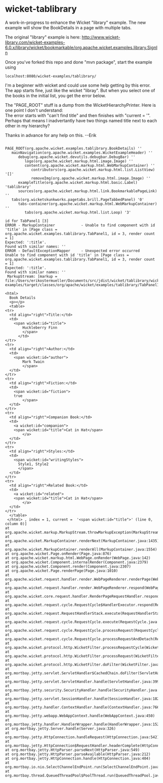 wicket-tablibrary
=================

A work-in-progress to enhance the Wicket "library" example.  The new example will show the BookDetails in a page with multiple tabs.

The original "library" example is here:
http://www.wicket-library.com/wicket-examples-6.0.x/library/wicket/bookmarkable/org.apache.wicket.examples.library.SignIn

Once you've forked this repo and done "mvn package", start the example using

```
localhost:8080/wicket-examples/tablibrary/
```

I'm a beginner with wicket and could use some help getting by this error.
The app starts fine, just like the wicket "libray".
But when you select one of the books in the initial list, you get the error below.

The "PAGE_ROOT" stuff is a dump from the WicketHierarchyPrinter.
Here is one point I don't understand:  
The error starts with "can't find title" and then finishes with "current =  '<span wicket:id="title">".
Perhaps that means I inadvertantly have two things named title next to each other in my hierarchy?

Thanks in advance for any help on this.
--Erik


```

PAGE_ROOT(org.apache.wicket.examples.tablibrary.BookDetails) ''
   mainNavigation(org.apache.wicket.examples.WicketExampleHeader) ''
      debug(org.apache.wicket.devutils.debugbar.DebugBar) ''
         logo(org.apache.wicket.markup.html.image.Image) ''
         content(org.apache.wicket.markup.html.WebMarkupContainer) ''
            contributors(org.apache.wicket.markup.html.list.ListView) '[]'
            removeImg(org.apache.wicket.markup.html.image.Image) ''
      exampleTitle(org.apache.wicket.markup.html.basic.Label) 'tablibrary'
      sources(org.apache.wicket.markup.html.link.BookmarkablePageLink) ''
   tabs(org.wicketskunkworks.pagetabs.brill.PageTabbedPanel) '0'
      tabs-container(org.apache.wicket.markup.html.WebMarkupContainer) ''
         tabs(org.apache.wicket.markup.html.list.Loop) '3'

id for TabPanel1 [3]
ERROR - MarkupContainer            - Unable to find component with id 'title' in [Page class = org.apache.wicket.examples.tablibrary.TabPanel1, id = 3, render count = 1]
Expected: ':title'.
Found with similar names: ''
ERROR - DefaultExceptionMapper     - Unexpected error occurred
Unable to find component with id 'title' in [Page class = org.apache.wicket.examples.tablibrary.TabPanel1, id = 3, render count = 1]
Expected: ':title'.
Found with similar names: ''
 MarkupStream: [markup = file:/Users/erikostermueller/Documents/src/jdist/wicket/tablibrary/wicket-examples/target/classes/org/apache/wicket/examples/tablibrary/TabPanel1.html

<html>
  Book Details
  <p></p>
  <table>
<tr>
  <td align="right">Title:</td>
  <td>
    <span wicket:id="title">
        Huckleberry Finn
        </span>
      </td>
</tr>
<tr>
  <td align="right">Author:</td>
  <td>
    <span wicket:id="author">
        Mark Twain
        </span>
  </td>
</tr>
<tr>
  <td align="right">Fiction:</td>
  <td>
    <span wicket:id="fiction">
    true
        </span>
  </td>
</tr>
<tr>
  <td align="right">Companion Book:</td>
  <td>
    <a wicket:id="companion">
    <span wicket:id="title">Cat in Hat</span>
        </a>
  </td>
</tr>
<tr>
  <td align="right">Styles:</td>
  <td>
    <span wicket:id="writingStyles">
      Style1, Style2
      </span>
  </td>
</tr>
<tr>
  <td align="right">Related Book:</td>
  <td>
    <a wicket:id="related">
    <span wicket:id="title">Cat in Hat</span>
        </a>
  </td>
</tr>
  </table>
 </html> , index = 1, current =  '<span wicket:id="title">' (line 0, column 0)]
at org.apache.wicket.markup.MarkupStream.throwMarkupException(MarkupStream.java:526)
at org.apache.wicket.MarkupContainer.renderNext(MarkupContainer.java:1435)
at org.apache.wicket.MarkupContainer.renderAll(MarkupContainer.java:1554)
at org.apache.wicket.Page.onRender(Page.java:876)
at org.apache.wicket.markup.html.WebPage.onRender(WebPage.java:142)
at org.apache.wicket.Component.internalRender(Component.java:2379)
at org.apache.wicket.Component.render(Component.java:2307)
at org.apache.wicket.Page.renderPage(Page.java:1010)
at org.apache.wicket.request.handler.render.WebPageRenderer.renderPage(WebPageRenderer.java:121)
at org.apache.wicket.request.handler.render.WebPageRenderer.respond(WebPageRenderer.java:219)
at org.apache.wicket.core.request.handler.RenderPageRequestHandler.respond(RenderPageRequestHandler.java:165)
at org.apache.wicket.request.cycle.RequestCycle$HandlerExecutor.respond(RequestCycle.java:861)
at org.apache.wicket.request.RequestHandlerStack.execute(RequestHandlerStack.java:64)
at org.apache.wicket.request.cycle.RequestCycle.execute(RequestCycle.java:261)
at org.apache.wicket.request.cycle.RequestCycle.processRequest(RequestCycle.java:218)
at org.apache.wicket.request.cycle.RequestCycle.processRequestAndDetach(RequestCycle.java:289)
at org.apache.wicket.protocol.http.WicketFilter.processRequestCycle(WicketFilter.java:259)
at org.apache.wicket.protocol.http.WicketFilter.processRequest(WicketFilter.java:201)
at org.apache.wicket.protocol.http.WicketFilter.doFilter(WicketFilter.java:282)
at org.mortbay.jetty.servlet.ServletHandler$CachedChain.doFilter(ServletHandler.java:1212)
at org.mortbay.jetty.servlet.ServletHandler.handle(ServletHandler.java:399)
at org.mortbay.jetty.security.SecurityHandler.handle(SecurityHandler.java:216)
at org.mortbay.jetty.servlet.SessionHandler.handle(SessionHandler.java:182)
at org.mortbay.jetty.handler.ContextHandler.handle(ContextHandler.java:766)
at org.mortbay.jetty.webapp.WebAppContext.handle(WebAppContext.java:450)
at org.mortbay.jetty.handler.HandlerWrapper.handle(HandlerWrapper.java:152)
at org.mortbay.jetty.Server.handle(Server.java:326)
at org.mortbay.jetty.HttpConnection.handleRequest(HttpConnection.java:542)
at org.mortbay.jetty.HttpConnection$RequestHandler.headerComplete(HttpConnection.java:928)
at org.mortbay.jetty.HttpParser.parseNext(HttpParser.java:549)
at org.mortbay.jetty.HttpParser.parseAvailable(HttpParser.java:212)
at org.mortbay.jetty.HttpConnection.handle(HttpConnection.java:404)
at org.mortbay.io.nio.SelectChannelEndPoint.run(SelectChannelEndPoint.java:410)
at org.mortbay.thread.QueuedThreadPool$PoolThread.run(QueuedThreadPool.java:582)
```



